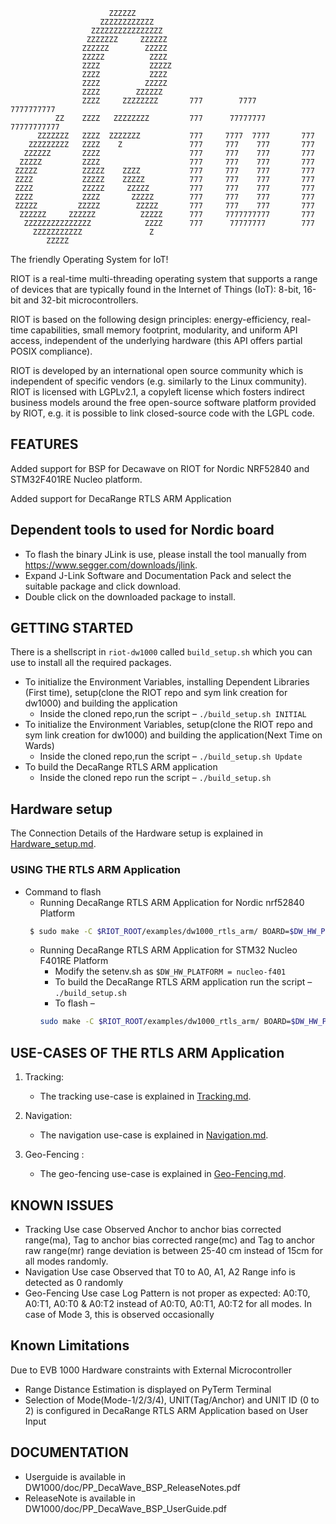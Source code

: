                           ZZZZZZ
                        ZZZZZZZZZZZZ
                      ZZZZZZZZZZZZZZZZ
                     ZZZZZZZ     ZZZZZZ
                    ZZZZZZ        ZZZZZ
                    ZZZZZ          ZZZZ
                    ZZZZ           ZZZZZ
                    ZZZZ           ZZZZ
                    ZZZZ          ZZZZZ
                    ZZZZ        ZZZZZZ
                    ZZZZ     ZZZZZZZZ       777        7777       7777777777
              ZZ    ZZZZ   ZZZZZZZZ         777      77777777    77777777777
          ZZZZZZZ   ZZZZ  ZZZZZZZ           777     7777  7777       777
        ZZZZZZZZZ   ZZZZ    Z               777     777    777       777
       ZZZZZZ       ZZZZ                    777     777    777       777
      ZZZZZ         ZZZZ                    777     777    777       777
     ZZZZZ          ZZZZZ    ZZZZ           777     777    777       777
     ZZZZ           ZZZZZ    ZZZZZ          777     777    777       777
     ZZZZ           ZZZZZ     ZZZZZ         777     777    777       777
     ZZZZ           ZZZZ       ZZZZZ        777     777    777       777
     ZZZZZ         ZZZZZ        ZZZZZ       777     777    777       777
      ZZZZZZ     ZZZZZZ          ZZZZZ      777     7777777777       777
       ZZZZZZZZZZZZZZZ            ZZZZ      777      77777777        777
         ZZZZZZZZZZZ               Z
            ZZZZZ


The friendly Operating System for IoT!

RIOT is a real-time multi-threading operating system that supports a range of
devices that are typically found in the Internet of Things (IoT): 
8-bit, 16-bit and 32-bit microcontrollers.

RIOT is based on the following design principles: energy-efficiency, real-time
capabilities, small memory footprint, modularity, and uniform API access,
independent of the underlying hardware (this API offers partial POSIX
compliance).

RIOT is developed by an international open source community which is
independent of specific vendors (e.g. similarly to the Linux community).
RIOT is licensed with LGPLv2.1, a copyleft license which fosters
indirect business models around the free open-source software platform
provided by RIOT, e.g. it is possible to link closed-source code with the
LGPL code.


## FEATURES

Added support for BSP for Decawave on RIOT for Nordic NRF52840 and STM32F401RE Nucleo
platform.

Added support for DecaRange RTLS ARM Application

## Dependent tools to used for Nordic board

* To flash the binary JLink is use, please install the tool manually from
https://www.segger.com/downloads/jlink.
* Expand J-Link Software and Documentation Pack and select the suitable 
package and click download.
* Double click on the downloaded package to install.


## GETTING STARTED

There is a shellscript in `riot-dw1000` called `build_setup.sh` which
you can use to install all the required packages.
*  To initialize the Environment Variables, installing Dependent Libraries (First time), setup(clone the RIOT repo and sym link creation for dw1000) and building the application
    * Inside the cloned repo,run the script – `./build_setup.sh INITIAL`
*  To initialize the Environment Variables, setup(clone the RIOT repo and sym link creation for dw1000) and building the application(Next Time on Wards)
    * Inside the cloned repo,run the script – `./build_setup.sh Update`
*  To build the DecaRange RTLS ARM application
    * Inside the cloned repo run the script – `./build_setup.sh`
## Hardware setup
The Connection Details of the Hardware setup is explained in [Hardware_setup.md][HS].

[HS]: ./DW1000/DOC/Hardware_setup.md


### USING THE RTLS ARM Application
* Command to flash
   * Running DecaRange RTLS ARM Application for Nordic nrf52840 Platform
    ```bash
     $ sudo make -C $RIOT_ROOT/examples/dw1000_rtls_arm/ BOARD=$DW_HW_PLATFORM flash
    ```
   * Running DecaRange RTLS ARM Application for STM32 Nucleo F401RE Platform
      - Modify the setenv.sh as `$DW_HW_PLATFORM = nucleo-f401`
      - To build the DecaRange RTLS ARM application run the script – `./build_setup.sh`
      - To flash –
       ```bash
       sudo make -C $RIOT_ROOT/examples/dw1000_rtls_arm/ BOARD=$DW_HW_PLATFORM flash”
       ```

## USE-CASES OF THE RTLS ARM Application
1) Tracking:
     * The tracking use-case is explained in [Tracking.md][Tracking].

       [Tracking]: ./DW1000/DOC/Tracking.md
2) Navigation:
     * The navigation use-case is explained in [Navigation.md][Navigation].

       [Navigation]: ./DW1000/DOC/Navigation.md
3) Geo-Fencing :
     * The geo-fencing use-case is explained in [Geo-Fencing.md][Geo-Fencing].

       [Geo-Fencing]: ./DW1000/DOC/Geo-Fencing.md
## KNOWN ISSUES

* Tracking Use case
Observed Anchor to anchor bias corrected range(ma), Tag to anchor bias
corrected range(mc) and Tag to anchor raw range(mr) range deviation is between 25-40 cm instead of 15cm for all modes randomly.
* Navigation Use case
Observed that T0 to A0, A1, A2 Range info is detected as 0 randomly
* Geo-Fencing Use case
Log Pattern is not proper as expected: A0:T0, A0:T1, A0:T0 & A0:T2 instead of
A0:T0, A0:T1, A0:T2 for all modes. In case of Mode 3, this is observed occasionally

## Known Limitations

  Due to EVB 1000 Hardware constraints with External Microcontroller
	    
  * Range Distance Estimation is displayed on PyTerm Terminal
  * Selection of Mode(Mode-1/2/3/4), UNIT(Tag/Anchor) and UNIT ID (0 to 2) is
    configured in DecaRange RTLS ARM Application based on User Input

## DOCUMENTATION

* Userguide is available in DW1000/doc/PP_DecaWave_BSP_ReleaseNotes.pdf
* ReleaseNote is available in DW1000/doc/PP_DecaWave_BSP_UserGuide.pdf



